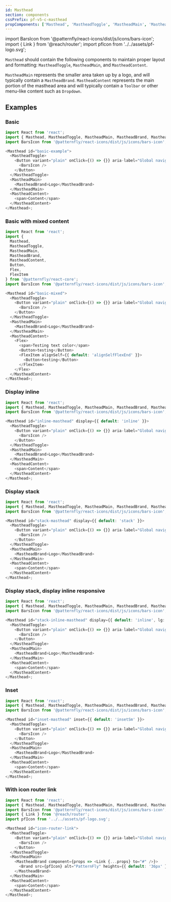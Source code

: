 ```yaml
---
id: Masthead
section: components
cssPrefix: pf-v5-c-masthead
propComponents: ['Masthead', 'MastheadToggle', 'MastheadMain', 'MastheadBrand', 'MastheadContent']
---
```


import BarsIcon from '@patternfly/react-icons/dist/js/icons/bars-icon';
import { Link } from '@reach/router';
import pfIcon from '../../assets/pf-logo.svg';

`Masthead` should contain the following components to maintain proper layout and formatting: `MastheadToggle`, `MastheadMain`, and `MastheadContent`.

`MastheadMain` represents the smaller area taken up by a logo, and will typically contain a `MastheadBrand`. `MastheadContent` represents the main portion of the masthead area and will typically contain a `Toolbar` or other menu-like content such as `Dropdown`.

## Examples

### Basic

```ts
import React from 'react';
import { Masthead, MastheadToggle, MastheadMain, MastheadBrand, MastheadContent, Button } from '@patternfly/react-core';
import BarsIcon from '@patternfly/react-icons/dist/js/icons/bars-icon';

<Masthead id="basic-example">
  <MastheadToggle>
    <Button variant="plain" onClick={() => {}} aria-label="Global navigation">
      <BarsIcon />
    </Button>
  </MastheadToggle>
  <MastheadMain>
    <MastheadBrand>Logo</MastheadBrand>
  </MastheadMain>
  <MastheadContent>
    <span>Content</span>
  </MastheadContent>
</Masthead>;
```

### Basic with mixed content

```ts
import React from 'react';
import {
  Masthead,
  MastheadToggle,
  MastheadMain,
  MastheadBrand,
  MastheadContent,
  Button,
  Flex,
  FlexItem
} from '@patternfly/react-core';
import BarsIcon from '@patternfly/react-icons/dist/js/icons/bars-icon';

<Masthead id="basic-mixed">
  <MastheadToggle>
    <Button variant="plain" onClick={() => {}} aria-label="Global navigation">
      <BarsIcon />
    </Button>
  </MastheadToggle>
  <MastheadMain>
    <MastheadBrand>Logo</MastheadBrand>
  </MastheadMain>
  <MastheadContent>
    <Flex>
      <span>Testing text color</span>
      <Button>testing</Button>
      <FlexItem alignSelf={{ default: 'alignSelfFlexEnd' }}>
        <Button>testing</Button>
      </FlexItem>
    </Flex>
  </MastheadContent>
</Masthead>;
```

### Display inline

```ts
import React from 'react';
import { Masthead, MastheadToggle, MastheadMain, MastheadBrand, MastheadContent, Button } from '@patternfly/react-core';
import BarsIcon from '@patternfly/react-icons/dist/js/icons/bars-icon';

<Masthead id="inline-masthead" display={{ default: 'inline' }}>
  <MastheadToggle>
    <Button variant="plain" onClick={() => {}} aria-label="Global navigation">
      <BarsIcon />
    </Button>
  </MastheadToggle>
  <MastheadMain>
    <MastheadBrand>Logo</MastheadBrand>
  </MastheadMain>
  <MastheadContent>
    <span>Content</span>
  </MastheadContent>
</Masthead>;
```

### Display stack

```ts
import React from 'react';
import { Masthead, MastheadToggle, MastheadMain, MastheadBrand, MastheadContent, Button } from '@patternfly/react-core';
import BarsIcon from '@patternfly/react-icons/dist/js/icons/bars-icon';

<Masthead id="stack-masthead" display={{ default: 'stack' }}>
  <MastheadToggle>
    <Button variant="plain" onClick={() => {}} aria-label="Global navigation">
      <BarsIcon />
    </Button>
  </MastheadToggle>
  <MastheadMain>
    <MastheadBrand>Logo</MastheadBrand>
  </MastheadMain>
  <MastheadContent>
    <span>Content</span>
  </MastheadContent>
</Masthead>;
```

### Display stack, display inline responsive

```ts
import React from 'react';
import { Masthead, MastheadToggle, MastheadMain, MastheadBrand, MastheadContent, Button } from '@patternfly/react-core';
import BarsIcon from '@patternfly/react-icons/dist/js/icons/bars-icon';

<Masthead id="stack-inline-masthead" display={{ default: 'inline', lg: 'stack', '2xl': 'inline' }}>
  <MastheadToggle>
    <Button variant="plain" onClick={() => {}} aria-label="Global navigation">
      <BarsIcon />
    </Button>
  </MastheadToggle>
  <MastheadMain>
    <MastheadBrand>Logo</MastheadBrand>
  </MastheadMain>
  <MastheadContent>
    <span>Content</span>
  </MastheadContent>
</Masthead>;
```

### Inset

```ts
import React from 'react';
import { Masthead, MastheadToggle, MastheadMain, MastheadBrand, MastheadContent, Button } from '@patternfly/react-core';
import BarsIcon from '@patternfly/react-icons/dist/js/icons/bars-icon';

<Masthead id="inset-masthead" inset={{ default: 'insetSm' }}>
  <MastheadToggle>
    <Button variant="plain" onClick={() => {}} aria-label="Global navigation">
      <BarsIcon />
    </Button>
  </MastheadToggle>
  <MastheadMain>
    <MastheadBrand>Logo</MastheadBrand>
  </MastheadMain>
  <MastheadContent>
    <span>Content</span>
  </MastheadContent>
</Masthead>;
```

### With icon router link

```ts
import React from 'react';
import { Masthead, MastheadToggle, MastheadMain, MastheadBrand, MastheadContent, Button, Brand } from '@patternfly/react-core';
import BarsIcon from '@patternfly/react-icons/dist/js/icons/bars-icon';
import { Link } from '@reach/router';
import pfIcon from '../../assets/pf-logo.svg';

<Masthead id="icon-router-link">
  <MastheadToggle>
    <Button variant="plain" onClick={() => {}} aria-label="Global navigation">
      <BarsIcon />
    </Button>
  </MastheadToggle>
  <MastheadMain>
    <MastheadBrand component={props => <Link {...props} to="#" />}>
      <Brand src={pfIcon} alt="PatternFly" heights={{ default: '36px' }} />
    </MastheadBrand>
  </MastheadMain>
  <MastheadContent>
    <span>Content</span>
  </MastheadContent>
</Masthead>;
```
